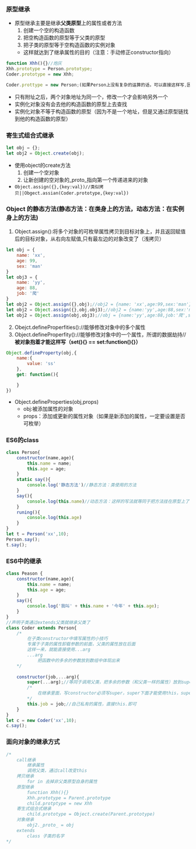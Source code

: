 ### 原型继承
- 原型继承主要是继承**父类原型**上的属性或者方法
    1. 创建一个空的构造函数
    2. 把空构造函数的原型等于父类的原型
    3. 把子类的原型等于空构造函数的实例对象
    - 这样就达到了继承属性的目的（注意：手动修正constructor指向）
```javascript
function Xhh(){}//炮灰
Xhh.prototype = Person.prototype;
Coder.prototype = new Xhh;

Coder.prottype = new Person;(如果Person上没有复杂的运算的话，可以直接这样写,因为这样会把Person运行一遍，再把返回值给他)
```
- 只有附址之后，两个对象地址为同一个，修改一个才会影响另外一个
- 实例化对象没有会去他的构造函数的原型上去查找
- 实例化对象不等于构造函数的原型（因为不是一个地址，但是又通过原型链找到他的构造函数的原型）

### 寄生式组合式继承
```javascript
let obj = {};
let obj2 = Object.create(obj);
```
- 使用object的create方法
    1. 创建一个空对象
    2. 让新创建的空对象的_proto_指向第一个传递进来的对象
- `Object.assign({},{key:val})//类似拷贝||Obgect.assian(Coder.prototype,{key:val})`

### Object 的静态方法(静态方法：在类身上的方法，动态方法：在实例身上的方法)
1. Object.assign():将多个对象的可枚举属性拷贝到目标对象上，并且返回赋值后的目标对象，从右向左赋值,只有最左边的对象改变了（浅拷贝）
```javascript
let obj = {
    name: 'xx',
    age: 99,
    sex: 'man'
}
let obj3 = {
    name: 'yy',
    age: 88,
    job: '爬'
}
let obj2 = Object.assign({},obj);//obj2 = {name: 'xx',age:99,sex:'man'}
let obj2 = Object.assign({},obj,obj3);//obj2 = {name:'yy',age:88,sex:'man',job:'爬'} obj = {name:'xx',age:99,sex:'man'}
let obj2 = Object.assign(obj,obj3);//obj = {name:'yy',age:88,job:'爬',sex:'man'}
```
2. Obejct.defineProperfities()://能够修改对象中的多个属性
3. Object.defineProperfity()://能够修改对象中的一个属性，所谓的数据劫持//**被对象抱着才能这样写（set(){} == set:function(){}）**
```javascript
Object.defineProperty(obj,{
    name:{
        value: 'ss'
    },
    get: function(){

    }
})
```
- Object.defineProperties(obj,props)
    - obj:被添加属性的对象
    - props：添加或更新的属性对象（如果是新添加的属性，一定要设置是否可枚举）

### ES6的class
```javascript
class Person{
    constructor(name,age){
        this.name = name;
        this.age = age;
    }
    static say(){
        console.log('静态方法')//静态方法：类使用的方法
    }
    say(){
        console.log(this.name)//动态方法：这样的写法就等同于把方法挂在原型上了，实例使用的方法
    }
    runing(){
        console.log(this.age)
    }
}
let t = Person('xx',10);
Person.say();
t.say();
```

### ES6中的继承
```javascript
class Peason {
    constructor(name,age){
        this.name = name;
        this.age = age;
    }
    say(){
        console.log('我叫' + this.name + '今年' + this.age);
    }
}
//声明子类通过extends父类就继承父类了
class Coder extends Person{
    /*
        在子类constructor中填写属性的小技巧
        专属于子类的属性卸载参数的前面，父类的属性放在后面
        这样一来，就能直接使用...arg
        ...arg
            把函数中的多余的参数放到数组中体现出来
    */
    
    constructor(job,...arg){
        super(...arg);//等同于调用父类，把多余的参数（和父类一样的属性）放到super中，达到继承父类属性的目的
        /*
            在继承里面，写constructor必须写super，super下面才能使用this，super有暂存死区（super上面不能使用this）
        */
        this.job = job;//自己私有的属性，直接this.即可
    }
}
let c = new Coder('xx',10);
c.say();
```

### 面向对象的继承方式
```javascript
/*  
    call继承
        继承属性
        调用父类，通过call改变this
    拷贝继承
        for in 去掉非父类原型自身的属性
    原型继承
        function Xhh(){}
        Xhh.prototype = Parent.prototype
        child.protptype = new Xhh
    寄生式组合式继承
        child.prototype = Object.create(Parent.prototype)
    对象继承
        obj2._proto_ = obj
    extends
        class 子类的名字
*/